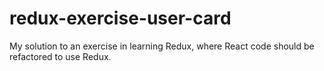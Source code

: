 # redux-exercise-user-card
My solution to an exercise in learning Redux, where React code should be refactored to use Redux.

